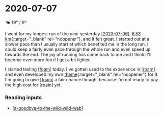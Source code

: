 # 2020-07-07

🌤 19° / 9°

I went for my longest run of the year yesterday [[2020-07-06]], [6.53 km](https://www.strava.com/activities/3722116149){:target="\_blank" rel="noopener"}, and it felt great. I started out at a slower pace than I usually start at which benefited me in the long run. I could keep a fairly even pace through the whole run and even speed up towards the end. The joy of running has come back to me and I think it'll become even more fun if I get a bit lighter.

I started testing [[foam]] today. I've gotten used to the experience in [[roam]] and even developed my own [theme](https://github.com/believer/roam-night-owl){:target="\_blank" rel="noopener"} for it. I'm going to give [[foam]] a fair chance though, because I'm not ready to pay the high cost for [[roam]] yet.

### Reading inputs

- [[a-goodbye-to-the-wild-wild-web]]

[//begin]: # "Autogenerated link references for markdown compatibility"
[2020-07-06]: 2020-07-06 "2020-07-06"
[foam]: foam "Foam"
[roam]: roam "Roam"
[a-goodbye-to-the-wild-wild-web]: a-goodbye-to-the-wild-wild-web "A: Goodbye to the Wild Wild Web"
[//end]: # "Autogenerated link references"
